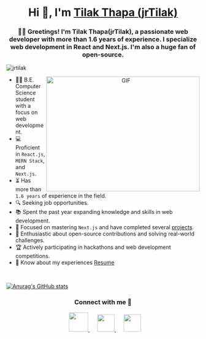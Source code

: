 <h1 align="center">Hi 👋, I'm <a href="https://thapatilak.com.np" target="blank">
Tilak Thapa (jrTilak)</a></h1>
<h3 align="center">🙋‍♂️ Greetings! I'm Tilak Thapa(jrTilak), a passionate web developer with more than 1.6 years of experience. I specialize web development in React and Next.js. I'm also a huge fan of open-source.</h3>

<p align="left"> <img src="https://komarev.com/ghpvc/?username=jrtilak&label=Profile%20views&color=0e75b6&style=flat" alt="jrtilak" /> </p>

<a target="_blank" align="center">
  <img style="object-fit: cover; object-position: center;" align="right" top="500" height="300" width="400" alt="GIF" src="https://miro.medium.com/max/1360/1*IRGHmiGsa16stedQvIaZfw.gif">
</a>

- 👨‍🎓 B.E. Computer Science student with a focus on web development.
- 💻 Proficient in `React.js`, `MERN Stack`, and `Next.js`.
- ⏳ Has more than `1.6 years` of experience in the field.
- 🔍 Seeking job opportunities.
- 📚 Spent the past year expanding knowledge and skills in web development.
- 🎯 Focused on mastering `Next.js` and have completed several <a href="https://thapatilak.com.np/projects" target="blank">projects</a>.
- 🚀 Enthusiastic about open-source contributions and solving real-world challenges.
- 🏆 Actively participating in hackathons and web development competitions.
- 📄 Know about my experiences <a href="https://thapatilak.com.np/cv" target="blank">Resume</a>
<br/>

<p align="center">

[![Anurag's GitHub stats](https://github-readme-stats.vercel.app/api?username=jrtilak)](https://github.com/jrtilak)

</p>
<h3 align="center" >Connect with me 🤝 </h3>

<p align="center">

 <div align="center"  class="icons-social" style="margin-left: 10px; ">
        <a target="_blank" href="https://www.linkedin.com/in/jrtilak/">
		<img style="height:50px;width:50px" src="https://www.svgrepo.com/show/448234/linkedin.svg">
	</a>
        <a style="margin-left: 20px;"  target="_blank" href="mailto:iamjrtilak@gmail.com">
		<img style="height:45px;width:45px" src="https://www.svgrepo.com/show/353812/google-gmail.svg">
	</a>
        <a style="margin-left: 20px;"  target="_blank" href="https://www.instagram.com/iamjrtilak">
		<img style="height:45px;width:45px" src="https://www.svgrepo.com/show/452229/instagram-1.svg">
	</a>
 </div>
</p>
